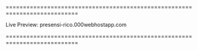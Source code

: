 ===========================================================================

Live Preview: presensi-rico.000webhostapp.com

===========================================================================

